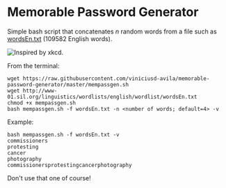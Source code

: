 # Memorable Password Generator

Simple bash script that concatenates _n_ random words from a file such as [wordsEn.txt](http://www-01.sil.org/linguistics/wordlists/english/wordlist/wordsEn.txt) (109582 English words).

![Inspired by xkcd.](https://imgs.xkcd.com/comics/password_strength.png)

From the terminal:
```
wget https://raw.githubusercontent.com/viniciusd-avila/memorable-password-generator/master/mempassgen.sh
wget http://www-01.sil.org/linguistics/wordlists/english/wordlist/wordsEn.txt 
chmod +x mempassgen.sh
bash mempassgen.sh -f wordsEn.txt -n <number of words; default=4> -v 
```

Example:
```
bash mempassgen.sh -f wordsEn.txt -v
commissioners
protesting
cancer
photography
commissionersprotestingcancerphotography

```

Don't use that one of course!
